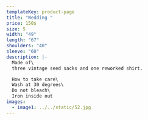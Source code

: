 ```yaml
---
templateKey: product-page
title: "Wedding "
price: 150$
size: S
width: "49"
length: "67"
shoulders: "40"
sleeve: "60"
description: |-
  Made of\
  three vintage seed sacks and one reworked shirt.

  How to take care\
  Wash at 30 degrees\
  Do not bleach\
  Iron inside out
images:
  - image1: ../../static/52.jpg
---
```

